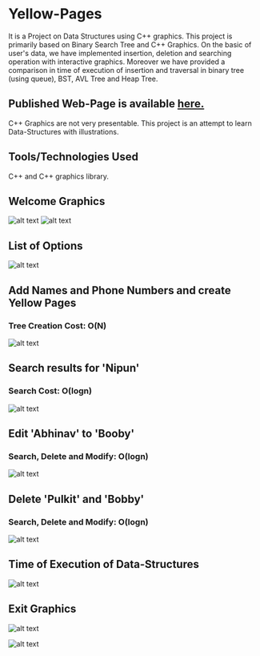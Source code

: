# Yellow-Pages
It is a Project on Data Structures using C++ graphics. This project is primarily based on Binary Search Tree and C++ Graphics. On the basic of user's data, we have implemented insertion, deletion and searching operation with interactive graphics. Moreover we have provided a comparison in time of execution of insertion and traversal in binary tree (using queue), BST, AVL Tree and Heap Tree.

## Published Web-Page is available <a href="https://newtein.github.io/Yellow-Pages/" target="_blank"> here.</a>

C++ Graphics are not very presentable. This project is an attempt to learn Data-Structures with illustrations. 

## Tools/Technologies Used
C++ and C++ graphics library.

## Welcome Graphics
![alt text](https://raw.githubusercontent.com/newtein/Yellow-Pages/master/UI/i1.JPG)
![alt text](https://raw.githubusercontent.com/newtein/Yellow-Pages/master/UI/i2.JPG)

## List of Options
![alt text](https://raw.githubusercontent.com/newtein/Yellow-Pages/master/UI/i3.JPG)

## Add Names and Phone Numbers and create Yellow Pages

### Tree Creation Cost: O(N)
![alt text](https://raw.githubusercontent.com/newtein/Yellow-Pages/master/UI/i4.JPG)

## Search results for 'Nipun'
### Search Cost: O(logn)
![alt text](https://raw.githubusercontent.com/newtein/Yellow-Pages/master/UI/search.JPG)

## Edit 'Abhinav' to 'Booby'
### Search, Delete and Modify: O(logn)
![alt text](https://raw.githubusercontent.com/newtein/Yellow-Pages/master/UI/edit_abhinav_add_bobby.JPG)

## Delete 'Pulkit' and 'Bobby'
### Search, Delete and Modify: O(logn)
![alt text](https://raw.githubusercontent.com/newtein/Yellow-Pages/master/UI/delete_Pulkit_and_bobby.JPG)

## Time of Execution of Data-Structures
![alt text](https://raw.githubusercontent.com/newtein/Yellow-Pages/master/UI/execution.JPG)

## Exit Graphics

![alt text](https://raw.githubusercontent.com/newtein/Yellow-Pages/master/UI/exit.JPG)


![alt text](https://raw.githubusercontent.com/newtein/Yellow-Pages/master/UI/exit-2.JPG)


